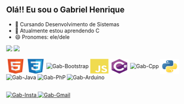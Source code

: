 ## Olá!! Eu sou o Gabriel Henrique

- 🔭 Cursando Desenvolvimento de Sistemas
- 🌱 Atualmente estou aprendendo C
- 😄 Pronomes: ele/dele

<!--
  ![gabduart GitHub stats](https://github-readme-stats.vercel.app/api?username=gabduart&show_icons=true&theme=tokyonight)
  ![Top Langs](https://github-readme-stats.vercel.app/api/top-langs/?username=gabduart&layout=compact)
-->

<div>
  <a href="https://github.com/gabduart"></a>
  <img height="180em" src="https://github-readme-stats.vercel.app/api?username=gabduart&show_icons=true&theme=dark&include_all_commits=true&count_private=true">
  <img height="180em" src="https://github-readme-stats.vercel.app/api/top-langs/?username=gabduart&langs_count=16&layout=compact&theme=dark">
</div>

<div style="display: inline_block"><br>
  <img align="center" alt="Gab-HTML" height="40" width="50" src="https://raw.githubusercontent.com/devicons/devicon/master/icons/html5/html5-original.svg">
  <img align="center" alt="Gab-CSS" height="40" width="50" src="https://raw.githubusercontent.com/devicons/devicon/master/icons/css3/css3-original.svg">
  <img align="center" alt="Gab-Bootstrap" height="40" width="50" src="https://cdn.jsdelivr.net/gh/devicons/devicon@latest/icons/bootstrap/bootstrap-original.svg">
  <img align="center" alt="Gab-Js" height="40" width="50" src="https://raw.githubusercontent.com/devicons/devicon/master/icons/javascript/javascript-plain.svg">
  <img align="center" alt="Gab-Csharp" height="40" width="50" src="https://raw.githubusercontent.com/devicons/devicon/master/icons/csharp/csharp-original.svg">
  <img align="center" alt="Gab-Cpp" height="40" width="50" src="https://cdn.jsdelivr.net/gh/devicons/devicon@latest/icons/cplusplus/cplusplus-original.svg">
  <img align="center" alt="Gab-Python" height="40" width="50" src="https://raw.githubusercontent.com/devicons/devicon/master/icons/python/python-original.svg">
  <img align="center" alt="Gab-Java" height="40" width="50" src="https://cdn.jsdelivr.net/gh/devicons/devicon@latest/icons/java/java-original.svg">
  <img align="center" alt="Gab-PhP" height="40" width="50" src="https://cdn.jsdelivr.net/gh/devicons/devicon@latest/icons/php/php-original.svg">
  <img align="center" alt="Gab-Arduino" height="40" width="50" src="https://cdn.jsdelivr.net/gh/devicons/devicon@latest/icons/arduino/arduino-original.svg">
</div>

##

<div>
  <a href="https://www.instagram.com/gabd.uart/" target="_balnk">
    <img alt="Gab-Insta" src="https://img.shields.io/badge/Instagram-E4405F?style=for-the-badge&logo=instagram&logoColor=white">
  </a>
  <a href="mailto:gabduart68@gmail.com" target="_balnk">
    <img alt="Gab-Gmail" src="https://img.shields.io/badge/Gmail-D14836?style=for-the-badge&logo=gmail&logoColor=white">
  </a>
</div>

